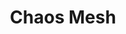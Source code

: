 ---
git: https://github.com/chaos-mesh/chaos-mesh
logohandle: chaos-mesh
sort: chaos-mesh
title: Chaos Mesh
twitter: https://x.com/chaos_mesh
website: https://chaos-mesh.org/
---